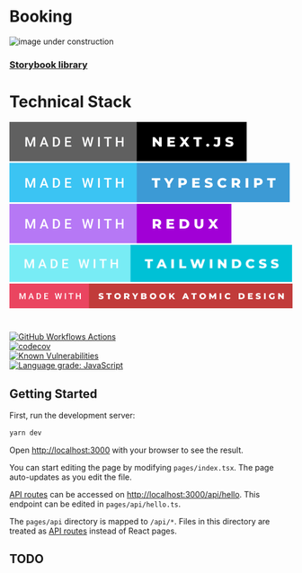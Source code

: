 # Booking

![image under construction](https://ps.w.org/easy-under-construction/assets/banner-772x250.png?rev=2417171)

### [Storybook library](https://main--630fbaba720a6e9d6481a8d8.chromatic.com)

# Technical Stack

[![next js](public/made-with-next.js.svg)](https://nextjs.org)\
[![typescript](public/made-with-typescript.svg)](https://www.typescriptlang.org)\
[![redux](public/made-with-redux.svg)](https://redux.js.orgorg)\
[![redux](public/made-with-tailwindcss.svg)](https://tailwindcss.com/)\
[![atomic design system](public/made-with-storybook-atomic-design.svg)](https://bradfrost.com/blog/post/atomic-design-and-storybook/)

[//]: # ([![Deploy NextJs with Vercel Production]&#40;https://github.com/rhannachi/booking/actions/workflows/next-production.deploy.yml/badge.svg?branch=main&#41;]&#40;https://github.com/rhannachi/booking/actions/workflows/next-production.deploy.yml&#41;)

[//]: # ()
[//]: # ([![Deploy NextJs with Vercel Preview]&#40;https://github.com/rhannachi/booking/actions/workflows/next-development.deploy.yml/badge.svg?branch=development&#41;]&#40;https://github.com/rhannachi/booking/actions/workflows/next-development.deploy.yml&#41;)

[//]: # ()
[//]: # ([![Deploy Storybook with Chromatic]&#40;https://github.com/rhannachi/booking/actions/workflows/storybook.deploy.yml/badge.svg&#41;]&#40;https://github.com/rhannachi/booking/actions/workflows/storybook.deploy.yml&#41;)

#

[![GitHub Workflows Actions](https://github.com/rhannachi/booking/actions/workflows/workflow.yml/badge.svg)](https://github.com/rhannachi/booking/actions/workflows/workflow.yml)\
[![codecov](https://codecov.io/gh/rhannachi/booking/branch/main/graph/badge.svg?token=1IOJYLLJC9)](https://codecov.io/gh/rhannachi/booking)\
[![Known Vulnerabilities](https://snyk.io/test/github/rhannachi/booking/badge.svg)](https://snyk.io/test/github/rhannachi/booking)\
[![Language grade: JavaScript](https://img.shields.io/lgtm/grade/javascript/g/rhannachi/booking.svg?logo=lgtm&logoWidth=18)](https://lgtm.com/projects/g/rhannachi/booking/context:javascript)


## Getting Started

First, run the development server:

```bash
yarn dev
```

Open [http://localhost:3000](http://localhost:3000) with your browser to see the result.

You can start editing the page by modifying `pages/index.tsx`. The page auto-updates as you edit the file.

[API routes](https://nextjs.org/docs/api-routes/introduction) can be accessed on [http://localhost:3000/api/hello](http://localhost:3000/api/hello). This endpoint can be edited in `pages/api/hello.ts`.

The `pages/api` directory is mapped to `/api/*`. Files in this directory are treated as [API routes](https://nextjs.org/docs/api-routes/introduction) instead of React pages.

## TODO
